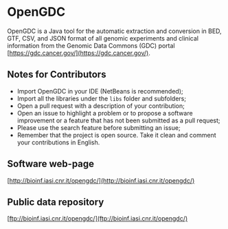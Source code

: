 # OpenGDC
OpenGDC is a Java tool for the automatic extraction and conversion in BED, GTF, CSV, and JSON format of all genomic experiments and clinical information from the Genomic Data Commons (GDC) portal [https://gdc.cancer.gov/](https://gdc.cancer.gov/).

## Notes for Contributors
- Import OpenGDC in your IDE (NetBeans is recommended);
- Import all the libraries under the `libs` folder and subfolders;
- Open a pull request with a description of your contribution;
- Open an issue to highlight a problem or to propose a software improvement or a feature that has not been submitted as a pull request;
- Please use the search feature before submitting an issue;
- Remember that the project is open source. Take it clean and comment your contributions in English.

## Software web-page
[http://bioinf.iasi.cnr.it/opengdc/](http://bioinf.iasi.cnr.it/opengdc/)

## Public data repository
[ftp://bioinf.iasi.cnr.it/opengdc/](ftp://bioinf.iasi.cnr.it/opengdc/)

